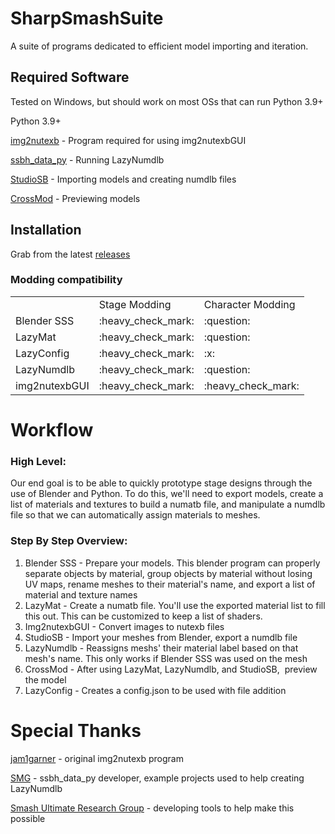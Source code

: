 # SharpSmashSuite

A suite of programs dedicated to efficient model importing and iteration.

## Required Software

Tested on Windows, but should work on most OSs that can run Python 3.9+

Python 3.9+

[img2nutexb](https://github.com/jam1garner/img2nutexb) - Program required for using img2nutexbGUI

[ssbh\_data\_py](https://github.com/ScanMountGoat/ssbh_data_py) - Running LazyNumdlb

[StudioSB](https://github.com/Ploaj/StudioSB) \- Importing models and creating numdlb files

[CrossMod](https://github.com/Ploaj/SSBHLib) - Previewing models

## Installation

Grab from the latest [releases](https://github.com/CSharpM7/SharpSmashSuite/releases)

### Modding compatibility

<table><tbody><tr><td>&nbsp;</td><td>Stage Modding</td><td>Character Modding</td></tr><tr><td>Blender SSS</td><td><span>:heavy_check_mark:</span></td><td><span>:question:</span></td></tr><tr><td>LazyMat</td><td><span>:heavy_check_mark:</span></td><td><span>:question:</span></td></tr><tr><td>LazyConfig</td><td><span>:heavy_check_mark:</span></td><td><span>:x:</span></td></tr><tr><td>LazyNumdlb</td><td><span>:heavy_check_mark:</span></td><td><span>:question:</span></td></tr><tr><td>img2nutexbGUI</td><td><span>:heavy_check_mark:</span></td><td><span>:heavy_check_mark:</span></td></tr></tbody></table>

# Workflow

### High Level:

Our end goal is to be able to quickly prototype stage designs through the use of Blender and Python. To do this, we'll need to export models, create a list of materials and textures to build a numatb file, and manipulate a numdlb file so that we can automatically assign materials to meshes.

### Step By Step Overview:

1.  Blender SSS - Prepare your models. This blender program can properly separate objects by material, group objects by material without losing UV maps, rename meshes to their material's name, and export a list of material and texture names
2.  LazyMat - Create a numatb file. You'll use the exported material list to fill this out. This can be customized to keep a list of shaders.
3.  Img2nutexbGUI - Convert images to nutexb files
4.  StudioSB - Import your meshes from Blender, export a numdlb file
5.  LazyNumdlb - Reassigns meshs' their material label based on that mesh's name. This only works if Blender SSS was used on the mesh
6.  CrossMod - After using LazyMat, LazyNumdlb, and StudioSB,  preview the model
7.  LazyConfig - Creates a config.json to be used with file addition

# Special Thanks

[jam1garner](https://github.com/jam1garner) - original img2nutexb program

[SMG](https://github.com/ScanMountGoat) - ssbh\_data\_py developer, example projects used to help creating LazyNumdlb

[Smash Ultimate Research Group](https://github.com/ultimate-research) - developing tools to help make this possible
